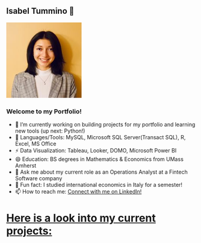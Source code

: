 ## Isabel Tummino 👋
![](https://github.com/itummino/Isabel-Tummino/blob/main/Linkedin1.jpg)  

### Welcome to my Portfolio! 

- 🔭 I’m currently working on building projects for my portfolio and learning new tools (up next: Python!)
- 🌱 Languages/Tools: MySQL, Microsoft SQL Server(Transact SQL), R, Excel, MS Office 
- ⚡ Data Visualization: Tableau, Looker, DOMO, Microsoft Power BI
- 😄 Education: BS degrees in Mathematics & Economics from UMass Amherst
- 💬 Ask me about my current role as an Operations Analyst at a Fintech Software company
- 👯 Fun fact: I studied international economics in Italy for a semester!
- 📫 How to reach me: [Connect with me on LinkedIn!](https://www.linkedin.com/in/isabel-tummino)

# [Here is a look into my current projects:](https://itummino.github.io/PortfolioProjects/)
